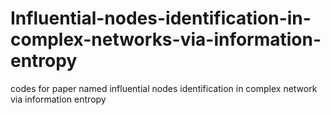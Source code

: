 # Influential-nodes-identification-in-complex-networks-via-information-entropy
codes for paper named influential nodes identification in complex network via information entropy
